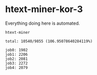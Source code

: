 # htext-miner-kor-3

Everything doing here is automated.

```
htext-miner

total: 10540/9855 (106.95078640284119%)

job0: 1902
job1: 2206
job2: 2081
job3: 2272
job4: 2079
```
